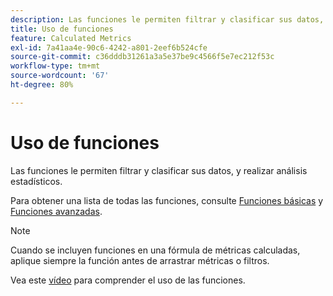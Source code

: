 ```yaml
---
description: Las funciones le permiten filtrar y clasificar sus datos, y realizar análisis estadísticos.
title: Uso de funciones
feature: Calculated Metrics
exl-id: 7a41aa4e-90c6-4242-a801-2eef6b524cfe
source-git-commit: c36dddb31261a3a5e37be9c4566f5e7ec212f53c
workflow-type: tm+mt
source-wordcount: '67'
ht-degree: 80%

---
```


# Uso de funciones

Las funciones le permiten filtrar y clasificar sus datos, y realizar análisis estadísticos.

Para obtener una lista de todas las funciones, consulte [Funciones básicas](/help/components/calc-metrics/cm-functions.md) y [Funciones avanzadas](/help/components/calc-metrics/cm-adv-functions.md).

>[!NOTE]
>
>Cuando se incluyen funciones en una fórmula de métricas calculadas, aplique siempre la función antes de arrastrar métricas o filtros.

Vea este [vídeo](https://youtu.be/SSyWvomnewI) para comprender el uso de las funciones.
